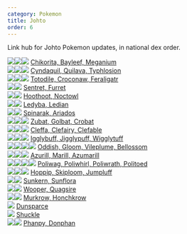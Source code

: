 ```yaml
---
category: Pokemon
title: Johto
order: 6
---
```

Link hub for Johto Pokemon updates, in national dex order.

![](https://serebii.net/pokedex-dp/icon/152.gif)![](https://serebii.net/pokedex-dp/icon/153.gif)![](https://serebii.net/pokedex-dp/icon/154.gif) [Chikorita, Bayleef, Meganium](/joyfuljohto/pokemon/chikorita)  
![](https://serebii.net/pokedex-dp/icon/155.gif)![](https://serebii.net/pokedex-dp/icon/156.gif)![](https://serebii.net/pokedex-dp/icon/157.gif) [Cyndaquil, Quilava, Typhlosion](/joyfuljohto/pokemon/cyndaquil)  
![](https://serebii.net/pokedex-dp/icon/158.gif)![](https://serebii.net/pokedex-dp/icon/159.gif)![](https://serebii.net/pokedex-dp/icon/160.gif) [Totodile, Croconaw, Feraligatr](/joyfuljohto/pokemon/totodile)  
![](https://serebii.net/pokedex-dp/icon/161.gif)![](https://serebii.net/pokedex-dp/icon/162.gif) [Sentret, Furret](/joyfuljohto/pokemon/sentret)  
![](https://serebii.net/pokedex-dp/icon/163.gif)![](https://serebii.net/pokedex-dp/icon/164.gif) [Hoothoot, Noctowl](/joyfuljohto/pokemon/hoothoot)  
![](https://serebii.net/pokedex-dp/icon/165.gif)![](https://serebii.net/pokedex-dp/icon/166.gif) [Ledyba, Ledian](/joyfuljohto/pokemon/ledyba)  
![](https://serebii.net/pokedex-dp/icon/167.gif)![](https://serebii.net/pokedex-dp/icon/168.gif) [Spinarak, Ariados](/joyfuljohto/pokemon/spinarak)  
![](https://serebii.net/pokedex-dp/icon/041.gif)![](https://serebii.net/pokedex-dp/icon/042.gif)![](https://serebii.net/pokedex-dp/icon/169.gif) [Zubat, Golbat, Crobat](/joyfuljohto/pokemon/zubat)  
![](https://serebii.net/pokedex-dp/icon/173.gif)![](https://serebii.net/pokedex-dp/icon/035.gif)![](https://serebii.net/pokedex-dp/icon/036.gif) [Cleffa, Clefairy, Clefable](/joyfuljohto/pokemon/cleffa)  
![](https://serebii.net/pokedex-dp/icon/174.gif)![](https://serebii.net/pokedex-dp/icon/039.gif)![](https://serebii.net/pokedex-dp/icon/040.gif) [Igglybuff, Jigglypuff, Wigglytuff](/joyfuljohto/pokemon/igglybuff)  
![](https://serebii.net/pokedex-dp/icon/043.gif)![](https://serebii.net/pokedex-dp/icon/044.gif)![](https://serebii.net/pokedex-dp/icon/045.gif)![](https://serebii.net/pokedex-dp/icon/182.gif) [Oddish, Gloom, Vileplume, Bellossom](/joyfuljohto/pokemon/oddish)  
![](https://serebii.net/pokedex-dp/icon/298.gif)![](https://serebii.net/pokedex-dp/icon/183.gif)![](https://serebii.net/pokedex-dp/icon/184.gif) [Azurill, Marill, Azumarill](/joyfuljohto/pokemon/azurill)  
![](https://serebii.net/pokedex-dp/icon/060.gif)![](https://serebii.net/pokedex-dp/icon/061.gif)![](https://serebii.net/pokedex-dp/icon/062.gif)![](https://serebii.net/pokedex-dp/icon/186.gif) [Poliwag, Poliwhirl, Poliwrath, Politoed](/joyfuljohto/pokemon/poliwag)  
![](https://serebii.net/pokedex-dp/icon/187.gif)![](https://serebii.net/pokedex-dp/icon/188.gif)![](https://serebii.net/pokedex-dp/icon/189.gif) [Hoppip, Skiploom, Jumpluff](/joyfuljohto/pokemon/hoppip)  
![](https://serebii.net/pokedex-dp/icon/191.gif)![](https://serebii.net/pokedex-dp/icon/192.gif) [Sunkern, Sunflora](/joyfuljohto/pokemon/sunkern)  
![](https://serebii.net/pokedex-dp/icon/194.gif)![](https://serebii.net/pokedex-dp/icon/195.gif) [Wooper, Quagsire](/joyfuljohto/pokemon/wooper)  
![](https://serebii.net/pokedex-dp/icon/198.gif)![](https://serebii.net/pokedex-dp/icon/430.gif) [Murkrow, Honchkrow](/joyfuljohto/pokemon/murkrow)  
![](https://serebii.net/pokedex-dp/icon/206.gif) [Dunsparce](/joyfuljohto/pokemon/dunsparce)  
![](https://serebii.net/pokedex-dp/icon/213.gif) [Shuckle](/joyfuljohto/pokemon/shuckle)  
![](https://serebii.net/pokedex-dp/icon/231.gif)![](https://serebii.net/pokedex-dp/icon/232.gif) [Phanpy, Donphan](/joyfuljohto/pokemon/phanpy)